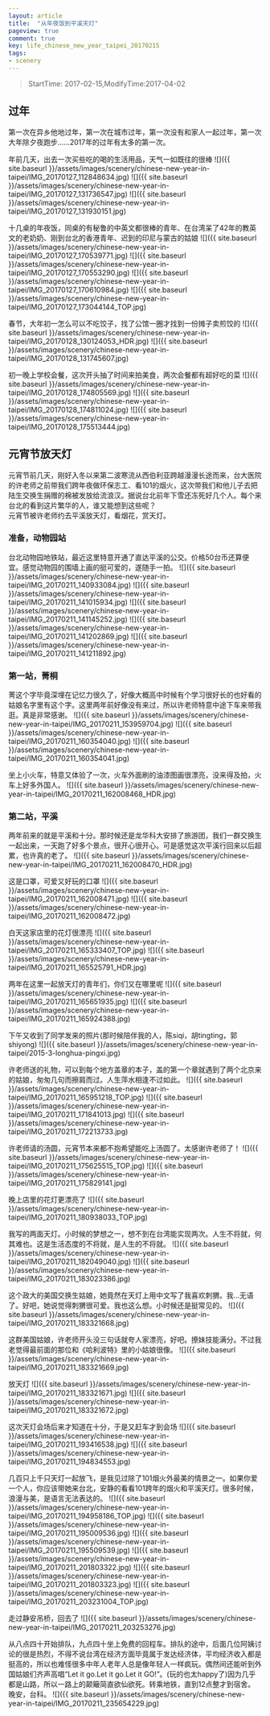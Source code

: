 ```yaml
---
layout: article
title:  "从年夜饭到平溪天灯"
pageview: true
comment: true
key: life_chinese_new_year_taipei_20170215
tags:
- scenery
---
```


> StartTime: 2017-02-15,ModifyTime:2017-04-02

<!---more--->

## 过年
第一次在异乡他地过年，第一次在城市过年，第一次没有和家人一起过年，第一次大年除夕夜跑步......2017年的过年有太多的第一次。

年前几天，出去一次买些吃的喝的生活用品，天气一如既往的很棒
![]({{ site.baseurl }}/assets/images/scenery/chinese-new-year-in-taipei/IMG_20170127_112848634.jpg)
![]({{ site.baseurl }}/assets/images/scenery/chinese-new-year-in-taipei/IMG_20170127_131736547.jpg)
![]({{ site.baseurl }}/assets/images/scenery/chinese-new-year-in-taipei/IMG_20170127_131930151.jpg)

十几桌的年夜饭，同桌的有秘鲁的中英文都很棒的青年、在台湾呆了42年的教英文的老奶奶、刚到台北的香港青年、迟到的印尼与蒙古的姑娘
![]({{ site.baseurl }}/assets/images/scenery/chinese-new-year-in-taipei/IMG_20170127_170539771.jpg)
![]({{ site.baseurl }}/assets/images/scenery/chinese-new-year-in-taipei/IMG_20170127_170553290.jpg)
![]({{ site.baseurl }}/assets/images/scenery/chinese-new-year-in-taipei/IMG_20170127_170610984.jpg)
![]({{ site.baseurl }}/assets/images/scenery/chinese-new-year-in-taipei/IMG_20170127_173044144_TOP.jpg)

春节，大年初一怎么可以不吃饺子，找了公馆一圈才找到一份摊子卖煎饺的
![]({{ site.baseurl }}/assets/images/scenery/chinese-new-year-in-taipei/IMG_20170128_130124053_HDR.jpg)
![]({{ site.baseurl }}/assets/images/scenery/chinese-new-year-in-taipei/IMG_20170128_131745607.jpg)

初一晚上学校会餐，这次开头抽了时间来拍美食，两次会餐都有超好吃的菜
![]({{ site.baseurl }}/assets/images/scenery/chinese-new-year-in-taipei/IMG_20170128_174805569.jpg)
![]({{ site.baseurl }}/assets/images/scenery/chinese-new-year-in-taipei/IMG_20170128_174811024.jpg)
![]({{ site.baseurl }}/assets/images/scenery/chinese-new-year-in-taipei/IMG_20170128_175513444.jpg)

## 元宵节放天灯
元宵节前几天，刚好入冬以来第二波寒流从西伯利亚跨越漫漫长途而来，台大医院的许老师之前带我们跨年夜做环保志工、看101的烟火，这次带我们和他儿子去把陆生交换生捐赠的棉被发放给流浪汉。据说台北前年下雪还冻死好几个人。每个来台北的看到这片繁华的人，谁又能想到这些呢？  
元宵节被许老师约去平溪放天灯，看烟花，赏天灯。

### 准备，动物园站
台北动物园地铁站，最近这里特意开通了直达平溪的公交。价格50台币还算便宜。感觉动物园的围墙上画的挺可爱的，遂随手一拍。
![]({{ site.baseurl }}/assets/images/scenery/chinese-new-year-in-taipei/IMG_20170211_140933084.jpg)
![]({{ site.baseurl }}/assets/images/scenery/chinese-new-year-in-taipei/IMG_20170211_141015934.jpg)
![]({{ site.baseurl }}/assets/images/scenery/chinese-new-year-in-taipei/IMG_20170211_141145252.jpg)
![]({{ site.baseurl }}/assets/images/scenery/chinese-new-year-in-taipei/IMG_20170211_141202869.jpg)
![]({{ site.baseurl }}/assets/images/scenery/chinese-new-year-in-taipei/IMG_20170211_141211892.jpg)

### 第一站，菁桐
菁这个字毕竟深埋在记忆力很久了，好像大概高中时候有个学习很好长的也好看的姑娘名字里有这个字。这里两年前好像没有来过，所以许老师特意中途下车来带我逛。真是非常感谢。
![]({{ site.baseurl }}/assets/images/scenery/chinese-new-year-in-taipei/IMG_20170211_153959704.jpg)
![]({{ site.baseurl }}/assets/images/scenery/chinese-new-year-in-taipei/IMG_20170211_160354040.jpg)
![]({{ site.baseurl }}/assets/images/scenery/chinese-new-year-in-taipei/IMG_20170211_160354041.jpg)

坐上小火车，特意又体验了一次，火车外面刷的油漆图画很漂亮，没来得及拍，火车上好多外国人。
![]({{ site.baseurl }}/assets/images/scenery/chinese-new-year-in-taipei/IMG_20170211_162008468_HDR.jpg)

### 第二站，平溪
两年前来的就是平溪和十分。那时候还是龙华科大安排了旅游团，我们一群交换生一起出来，一天跑了好多个景点，很开心很开心。可是感觉这次平溪行回来以后超累，也许真的老了。
![]({{ site.baseurl }}/assets/images/scenery/chinese-new-year-in-taipei/IMG_20170211_162008470_HDR.jpg)

这是口罩，可爱又好玩的口罩
![]({{ site.baseurl }}/assets/images/scenery/chinese-new-year-in-taipei/IMG_20170211_162008471.jpg)
![]({{ site.baseurl }}/assets/images/scenery/chinese-new-year-in-taipei/IMG_20170211_162008472.jpg)

白天这家店里的花灯很漂亮
![]({{ site.baseurl }}/assets/images/scenery/chinese-new-year-in-taipei/IMG_20170211_165333407_TOP.jpg)
![]({{ site.baseurl }}/assets/images/scenery/chinese-new-year-in-taipei/IMG_20170211_165525791_HDR.jpg)

两年在这里一起放天灯的青年们，你们又在哪里呢
![]({{ site.baseurl }}/assets/images/scenery/chinese-new-year-in-taipei/IMG_20170211_165651935.jpg)
![]({{ site.baseurl }}/assets/images/scenery/chinese-new-year-in-taipei/IMG_20170211_165924388.jpg)

下午又收到了同学发来的照片(那时候陪伴我的人，陈siqi，胡tingting，郭shiyong)
![]({{ site.baseurl }}/assets/images/scenery/chinese-new-year-in-taipei/2015-3-longhua-pingxi.jpg)

许老师送的礼物，可以到每个地方盖章的本子，盖的第一个章就遇到了两个北京来的姑娘，匆匆几句而擦肩而过。人生萍水相逢不过如此。
![]({{ site.baseurl }}/assets/images/scenery/chinese-new-year-in-taipei/IMG_20170211_165951218_TOP.jpg)
![]({{ site.baseurl }}/assets/images/scenery/chinese-new-year-in-taipei/IMG_20170211_171841013.jpg)
![]({{ site.baseurl }}/assets/images/scenery/chinese-new-year-in-taipei/IMG_20170211_172213733.jpg)

许老师请的汤圆，元宵节本来都不抱希望能吃上汤圆了。太感谢许老师了！
![]({{ site.baseurl }}/assets/images/scenery/chinese-new-year-in-taipei/IMG_20170211_175625515_TOP.jpg)
![]({{ site.baseurl }}/assets/images/scenery/chinese-new-year-in-taipei/IMG_20170211_175829141.jpg)

晚上店里的花灯更漂亮了
![]({{ site.baseurl }}/assets/images/scenery/chinese-new-year-in-taipei/IMG_20170211_180938033_TOP.jpg)

我写的两面天灯。小时候的梦想之一，想不到在台湾能实现两次。人生不将就，何其难也。这是生活态度的不将就，是人生的不将就。
![]({{ site.baseurl }}/assets/images/scenery/chinese-new-year-in-taipei/IMG_20170211_182049040.jpg)
![]({{ site.baseurl }}/assets/images/scenery/chinese-new-year-in-taipei/IMG_20170211_183023386.jpg)

这个政大的美国交换生姑娘，她竟然在天灯上用中文写了我喜欢刺猬。我...无语了。好吧，她说觉得刺猬很可爱。我也这么想。小时候还是挺常见的。
![]({{ site.baseurl }}/assets/images/scenery/chinese-new-year-in-taipei/IMG_20170211_183321668.jpg)

这群美国姑娘，许老师开头没三句话就夸人家漂亮，好吧。撩妹技能满分。不过我老觉得最前面的那位和《哈利波特》里的小姑娘很像。
![]({{ site.baseurl }}/assets/images/scenery/chinese-new-year-in-taipei/IMG_20170211_183321669.jpg)

放天灯
![]({{ site.baseurl }}/assets/images/scenery/chinese-new-year-in-taipei/IMG_20170211_183321671.jpg)
![]({{ site.baseurl }}/assets/images/scenery/chinese-new-year-in-taipei/IMG_20170211_183321672.jpg)

这次天灯会场后来才知道在十分，于是又赶车才到会场
![]({{ site.baseurl }}/assets/images/scenery/chinese-new-year-in-taipei/IMG_20170211_193416538.jpg)
![]({{ site.baseurl }}/assets/images/scenery/chinese-new-year-in-taipei/IMG_20170211_194834553.jpg)

几百只上千只天灯一起放飞，是我见过除了101烟火外最美的情景之一。如果你爱一个人，你应该带她来台北，安静的看看101跨年的烟火和平溪天灯。很多时候，浪漫与美，是语言无法表达的。
![]({{ site.baseurl }}/assets/images/scenery/chinese-new-year-in-taipei/IMG_20170211_194958186_TOP.jpg)
![]({{ site.baseurl }}/assets/images/scenery/chinese-new-year-in-taipei/IMG_20170211_195009536.jpg)
![]({{ site.baseurl }}/assets/images/scenery/chinese-new-year-in-taipei/IMG_20170211_195509539.jpg)
![]({{ site.baseurl }}/assets/images/scenery/chinese-new-year-in-taipei/IMG_20170211_201803322.jpg)
![]({{ site.baseurl }}/assets/images/scenery/chinese-new-year-in-taipei/IMG_20170211_201803323.jpg)
![]({{ site.baseurl }}/assets/images/scenery/chinese-new-year-in-taipei/IMG_20170211_203231004_TOP.jpg)

走过静安吊桥，回去了
![]({{ site.baseurl }}/assets/images/scenery/chinese-new-year-in-taipei/IMG_20170211_203253276.jpg)

从八点四十开始排队，九点四十坐上免费的回程车。排队的途中，后面几位阿姨讨论的很是热烈，不得不说台湾在经济方面毕竟属于发达经济体，平均经济收入都是挺高的，所以也难怪很多中年人老年人总是像年轻人一样疯玩。偶然间还能听到外国姑娘们齐声高唱“Let it go.Let it go.Let it GO!”。(玩的也太happy了)因为几乎都是山路，所以一路上的颠簸简直欲仙欲死。转乘地铁，直到12点整才到宿舍。晚安，台科。
![]({{ site.baseurl }}/assets/images/scenery/chinese-new-year-in-taipei/IMG_20170211_235654229.jpg)
